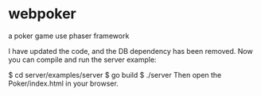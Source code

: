 webpoker
========

a poker game use phaser framework

I have updated the code, and the DB dependency has been removed.
Now you can compile and run the server example:

$ cd server/examples/server
$ go build
$ ./server
Then open the Poker/index.html in your browser.
